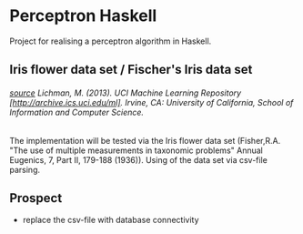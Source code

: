 # Perceptron Haskell
Project for realising a perceptron algorithm in Haskell.

## Iris flower data set / Fischer's Iris data set
###### [source](https://archive.ics.uci.edu/ml/datasets/iris) Lichman, M. (2013). UCI Machine Learning Repository [http://archive.ics.uci.edu/ml]. Irvine, CA: University of California, School of Information and Computer Science. 
The implementation will be tested via the Iris flower data set (Fisher,R.A. "The use of multiple measurements in taxonomic problems" Annual Eugenics, 7, Part II, 179-188 (1936)). Using of the data set via csv-file parsing.

## Prospect
- replace the csv-file with database connectivity